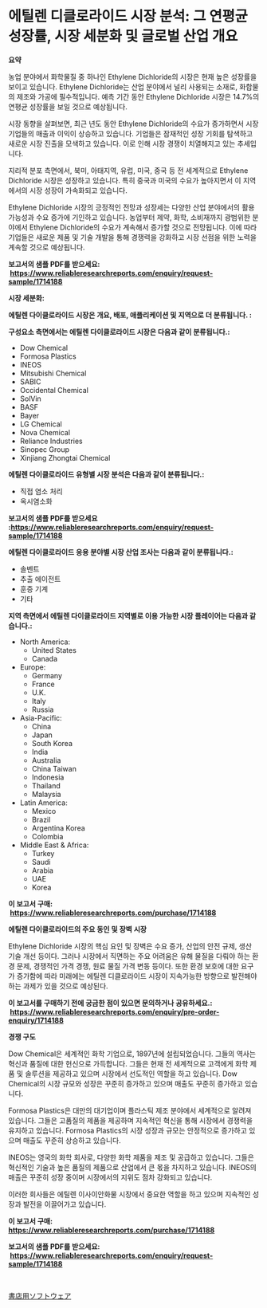 <p><h1>에틸렌 디클로라이드 시장 분석: 그 연평균 성장률, 시장 세분화 및 글로벌 산업 개요</h1></p><p><strong>요약</strong></p>
<p><p>농업 분야에서 화학물질 중 하나인 Ethylene Dichloride의 시장은 현재 높은 성장률을 보이고 있습니다. Ethylene Dichloride는 산업 분야에서 널리 사용되는 소재로, 화합물의 제조와 가공에 필수적입니다. 예측 기간 동안 Ethylene Dichloride 시장은 14.7%의 연평균 성장률을 보일 것으로 예상됩니다.</p><p>시장 동향을 살펴보면, 최근 년도 동안 Ethylene Dichloride의 수요가 증가하면서 시장 기업들의 매출과 이익이 상승하고 있습니다. 기업들은 잠재적인 성장 기회를 탐색하고 새로운 시장 진출을 모색하고 있습니다. 이로 인해 시장 경쟁이 치열해지고 있는 추세입니다.</p><p>지리적 분포 측면에서, 북미, 아태지역, 유럽, 미국, 중국 등 전 세계적으로 Ethylene Dichloride 시장은 성장하고 있습니다. 특히 중국과 미국의 수요가 높아지면서 이 지역에서의 시장 성장이 가속화되고 있습니다.</p><p>Ethylene Dichloride 시장의 긍정적인 전망과 성장세는 다양한 산업 분야에서의 활용 가능성과 수요 증가에 기인하고 있습니다. 농업부터 제약, 화학, 소비재까지 광범위한 분야에서 Ethylene Dichloride의 수요가 계속해서 증가할 것으로 전망됩니다. 이에 따라 기업들은 새로운 제품 및 기술 개발을 통해 경쟁력을 강화하고 시장 선점을 위한 노력을 계속할 것으로 예상됩니다.</p></p>
<p><strong>보고서의 샘플 PDF를 받으세요: &nbsp;<a href="https://www.reliableresearchreports.com/enquiry/request-sample/1714188">https://www.reliableresearchreports.com/enquiry/request-sample/1714188</a></strong></p>
<p><strong>시장 세분화:</strong></p>
<p><strong> 에틸렌 다이클로라이드 시장은 개요, 배포, 애플리케이션 및 지역으로 더 분류됩니다. :</strong></p>
<p><strong>구성요소 측면에서는 에틸렌 다이클로라이드 시장은 다음과 같이 분류됩니다.:</strong></p>
<p><ul><li>Dow Chemical</li><li>Formosa Plastics</li><li>INEOS</li><li>Mitsubishi Chemical</li><li>SABIC</li><li>Occidental Chemical</li><li>SolVin</li><li>BASF</li><li>Bayer</li><li>LG Chemical</li><li>Nova Chemical</li><li>Reliance Industries</li><li>Sinopec Group</li><li>Xinjiang Zhongtai Chemical</li></ul></p>
<p><strong> 에틸렌 다이클로라이드 유형별 시장 분석은 다음과 같이 분류됩니다.:</strong></p>
<p><ul><li>직접 염소 처리</li><li>옥시염소화</li></ul></p>
<p><strong>보고서의 샘플 PDF를 받으세요 :<a href="https://www.reliableresearchreports.com/enquiry/request-sample/1714188">https://www.reliableresearchreports.com/enquiry/request-sample/1714188</a></strong></p>
<p><strong> 에틸렌 다이클로라이드 응용 분야별 시장 산업 조사는 다음과 같이 분류됩니다.:</strong></p>
<p><ul><li>솔벤트</li><li>추출 에이전트</li><li>훈증 기계</li><li>기타</li></ul></p>
<p><strong>지역 측면에서 에틸렌 다이클로라이드 지역별로 이용 가능한 시장 플레이어는 다음과 같습니다.:</strong></p>
<p><ul>
    <li>
        North America:
        <ul>
            <li>United States</li>
            <li>Canada</li>
        </ul>
    </li>
    <li>
        Europe:
        <ul>
            <li>Germany</li>
            <li>France</li>
            <li>U.K.</li>
            <li>Italy</li>
            <li>Russia</li>
        </ul>
    </li>
    <li>
        Asia-Pacific:
        <ul>
            <li>China</li>
            <li>Japan</li>
            <li>South Korea</li>
            <li>India</li>
            <li>Australia</li>
            <li>China Taiwan</li>
            <li>Indonesia</li>
            <li>Thailand</li>
            <li>Malaysia</li>
        </ul>
    </li>
    <li>
        Latin America:
        <ul>
            <li>Mexico</li>
            <li>Brazil</li>
            <li>Argentina Korea</li>
            <li>Colombia</li>
        </ul>
    </li>
    <li>
        Middle East & Africa:
        <ul>
            <li>Turkey</li>
            <li>Saudi</li>
            <li>Arabia</li>
            <li>UAE</li>
            <li>Korea</li>
        </ul>
    </li>
    </ul></p>
<p><strong>이 보고서 구매: &nbsp;<a href="https://www.reliableresearchreports.com/purchase/1714188">https://www.reliableresearchreports.com/purchase/1714188</a></strong></p>
<p><strong>에틸렌 다이클로라이드의 주요 동인 및 장벽 시장</strong></p>
<p><p>Ethylene Dichloride 시장의 핵심 요인 및 장벽은 수요 증가, 산업의 안전 규제, 생산 기술 개선 등이다. 그러나 시장에서 직면하는 주요 어려움은 유해 물질을 다뤄야 하는 환경 문제, 경쟁적인 가격 경쟁, 원료 물질 가격 변동 등이다. 또한 환경 보호에 대한 요구가 증가함에 따라 미래에는 에틸렌 디클로라이드 시장이 지속가능한 방향으로 발전해야하는 과제가 있을 것으로 예상된다.</p></p>
<p><strong>이 보고서를 구매하기 전에 궁금한 점이 있으면 문의하거나 공유하세요.: &nbsp;<a href="https://www.reliableresearchreports.com/enquiry/pre-order-enquiry/1714188">https://www.reliableresearchreports.com/enquiry/pre-order-enquiry/1714188</a></strong></p>
<p><strong>경쟁 구도</strong></p>
<p><p>Dow Chemical은 세계적인 화학 기업으로, 1897년에 설립되었습니다. 그들의 역사는 혁신과 품질에 대한 헌신으로 가득합니다. 그들은 현재 전 세계적으로 고객에게 화학 제품 및 솔루션을 제공하고 있으며 시장에서 선도적인 역할을 하고 있습니다. Dow Chemical의 시장 규모와 성장은 꾸준히 증가하고 있으며 매출도 꾸준히 증가하고 있습니다.</p><p>Formosa Plastics은 대만의 대기업이며 플라스틱 제조 분야에서 세계적으로 알려져 있습니다. 그들은 고품질의 제품을 제공하며 지속적인 혁신을 통해 시장에서 경쟁력을 유지하고 있습니다. Formosa Plastics의 시장 성장과 규모는 안정적으로 증가하고 있으며 매출도 꾸준히 상승하고 있습니다.</p><p>INEOS는 영국의 화학 회사로, 다양한 화학 제품을 제조 및 공급하고 있습니다. 그들은 혁신적인 기술과 높은 품질의 제품으로 산업에서 큰 몫을 차지하고 있습니다. INEOS의 매출은 꾸준히 성장 중이며 시장에서의 지위도 점차 강화되고 있습니다.</p><p>이러한 회사들은 에틸렌 이사이안화물 시장에서 중요한 역할을 하고 있으며 지속적인 성장과 발전을 이끌어가고 있습니다.</p></p>
<p><strong>이 보고서 구매: &nbsp; <a href="https://www.reliableresearchreports.com/purchase/1714188">https://www.reliableresearchreports.com/purchase/1714188</a></strong></p>
<p><strong>보고서의 샘플 PDF를 받으세요: &nbsp;<a href="https://www.reliableresearchreports.com/enquiry/request-sample/1714188">https://www.reliableresearchreports.com/enquiry/request-sample/1714188</a></strong><strong></strong></p>
<p>&nbsp;</p>
<p><p><a href="https://github.com/zekaoe592392/Market-Research-Report-List-1/blob/main/68082039437.md">書店用ソフトウェア</a></p></p>